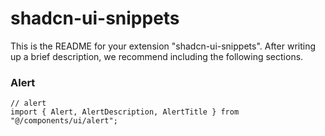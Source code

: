 # shadcn-ui-snippets

This is the README for your extension "shadcn-ui-snippets". After writing up a brief description, we recommend including the following sections.

### Alert

```tsx
// alert
import { Alert, AlertDescription, AlertTitle } from "@/components/ui/alert";
```
